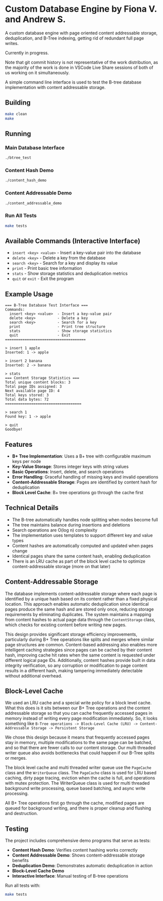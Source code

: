# Custom Database Engine by Fiona V. and Andrew S.

A custom database engine with page oriented content addressable storage, deduplication, and B-Tree indexing, getting rid of redundant full page writes.

Currently in progress.

Note that git commit history is not representative of the work distribution, as the majority of the work is done in VSCode Live Share sessions of both of us working on it simultaneously.

A simple command line interface is used to test the B-tree database implementation with content addressable storage.

## Building

```bash
make clean
make
```

## Running

### Main Database Interface
```bash
./btree_test
```

### Content Hash Demo
```bash
./content_hash_demo
```

### Content Addressable Demo
```bash
./content_addressable_demo
```

### Run All Tests
```bash
make tests
```

## Available Commands (Interactive Interface)

- `insert <key> <value>` - Insert a key-value pair into the database
- `delete <key>` - Delete a key from the database
- `search <key>` - Search for a key and display its value
- `print` - Print basic tree information
- `stats` - Show storage statistics and deduplication metrics
- `quit` or `exit` - Exit the program

## Example Usage

```
=== B-Tree Database Test Interface ===
Commands:
  insert <key> <value>  - Insert a key-value pair
  delete <key>          - Delete a key
  search <key>          - Search for a key
  print                 - Print tree structure
  stats                 - Show storage statistics
  quit                  - Exit
=====================================

> insert 1 apple
Inserted: 1 -> apple

> insert 2 banana
Inserted: 2 -> banana

> stats
=== Content Storage Statistics ===
Total unique content blocks: 3
Total page IDs assigned: 3
Next available page ID: 4
Total keys stored: 3
Total data bytes: 72
===================================

> search 1
Found key: 1 -> apple

> quit
Goodbye!
```

## Features

- **B+ Tree Implementation**: Uses a B+ tree with configurable maximum keys per node
- **Key-Value Storage**: Stores integer keys with string values
- **Basic Operations**: Insert, delete, and search operations
- **Error Handling**: Graceful handling of missing keys and invalid operations
- **Content-Addressable Storage**: Pages are identified by content hash for deduplication
- **Block Level Cache**: B+ tree operations go through the cache first

## Technical Details

- The B-tree automatically handles node splitting when nodes become full
- The tree maintains balance during insertions and deletions
- Search operations are O(log n) complexity
- The implementation uses templates to support different key and value types
- Content hashes are automatically computed and updated when pages change
- Identical pages share the same content hash, enabling deduplication
- There is an LRU cache as part of the block level cache to optimize content-addressable storage (more on that later)

## Content-Addressable Storage

The database implements content-addressable storage where each page is identified by a unique hash based on its content rather than a fixed physical location. This approach enables automatic deduplication since identical pages produce the same hash and are stored only once, reducing storage requirements by eliminating duplicates. The system maintains a mapping from content hashes to actual page data through the `ContentStorage` class, which checks for existing content before writing new pages.

This design provides significant storage efficiency improvements, particularly during B+ Tree operations like splits and merges where similar page structures are common. Content-based addressing also enables more intelligent caching strategies since pages can be cached by their content hash, improving cache hit rates when the same content is requested under different logical page IDs. Additionally, content hashes provide built in data integrity verification, so any corruption or modification to page content results in a different hash, making tampering immediately detectable without additional overhead.

## Block-Level Cache

We used an LRU cache and a special write policy for a block level cache. What this does is it sits between our B+ Tree operations and the content addressable storage so that you can cache frequently accessed pages in memory instead of writing every page modification immediately. 
So, it looks something like `B-Tree operations -> Block-Level Cache (LRU) -> Content-Addressable Storage -> Persistent Storage`

We chose this design because it means that frequently accessed pages stay in memory, multiple modifications to the same page can be batched, and so that there are fewer calls to our content storage. Our multi threaded writer queue also avoids bottlenecks that could happen if our B-Tree splits or merges. 

The block level cache and multi threaded writer queue use the `PageCache` class and the `WriterQueue` class. The `PageCache` class is used for LRU based caching, dirty page tracing, eviction when the cache is full, and operations with mutex protection. The WriterQueue class is used for multi threaded background write processing, queue based batching, and async write processing.

All B+ Tree operations first go through the cache, modified pages are queued for background writing, and there is proper cleanup and flushing and destruction.
## Testing

The project includes comprehensive demo programs that serve as tests:

- **Content Hash Demo**: Verifies content hashing works correctly
- **Content Addressable Demo**: Shows content-addressable storage benefits
- **Deduplication Demo**: Demonstrates automatic deduplication in action
- **Block-Level Cache Demo**
- **Interactive Interface**: Manual testing of B-tree operations

Run all tests with:
```bash
make tests
```
